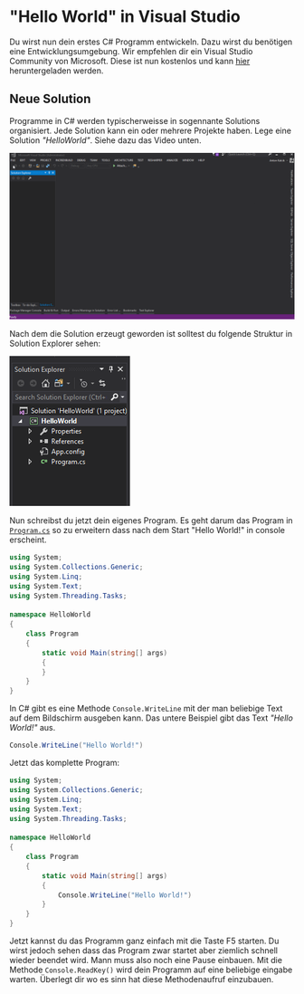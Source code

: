 # "Hello World" in Visual Studio

Du wirst nun dein erstes C# Programm entwickeln. Dazu wirst du benötigen eine Entwicklungsumgebung. Wir empfehlen dir ein Visual Studio Community von Microsoft. Diese ist nun kostenlos und kann [hier](https://www.visualstudio.com/) heruntergeladen werden.

## Neue Solution
Programme in C# werden typischerweisse in sogennante Solutions organisiert. Jede Solution kann ein oder mehrere Projekte haben. Lege eine Solution _"HelloWorld"_. Siehe dazu das Video unten.

![Eine neue Solution anlegen](images/new_solution.gif)

Nach dem die Solution erzeugt geworden ist solltest du folgende Struktur in Solution Explorer sehen:

![Solution Explorer](images/solution_explorer.png)

Nun schreibst du jetzt dein eigenes Program. Es geht darum das Program in [```Program.cs```](src/HelloWorld/HelloWorld/Program.cs) so zu erweitern dass nach dem Start
"Hello World!" in console erscheint.

```csharp
using System;
using System.Collections.Generic;
using System.Linq;
using System.Text;
using System.Threading.Tasks;

namespace HelloWorld
{
    class Program
    {
        static void Main(string[] args)
        {
        }
    }
}
```
In C# gibt es eine Methode ```Console.WriteLine``` mit der man beliebige Text auf dem Bildschirm ausgeben kann. Das untere Beispiel gibt das Text _"Hello World!"_ aus.

```csharp 
Console.WriteLine("Hello World!")
```
Jetzt das komplette Program:

```csharp
using System;
using System.Collections.Generic;
using System.Linq;
using System.Text;
using System.Threading.Tasks;

namespace HelloWorld
{
    class Program
    {
        static void Main(string[] args)
        {
            Console.WriteLine("Hello World!")
        }
    }
}
```

Jetzt kannst du das Programm ganz einfach mit die Taste F5 starten. Du wirst jedoch sehen dass das Program zwar startet aber ziemlich schnell wieder beendet wird. Mann muss also noch eine Pause einbauen. Mit die Methode ```Console.ReadKey()``` wird dein Programm auf eine beliebige eingabe warten. Überlegt dir wo es sinn hat diese Methodenaufruf einzubauen.